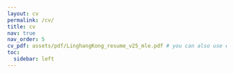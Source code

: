 ```yaml
---
layout: cv
permalink: /cv/
title: cv
nav: true
nav_order: 5
cv_pdf: assets/pdf/LinghangKong_resume_v25_mle.pdf # you can also use external links here
toc:
  sidebar: left
---
```

